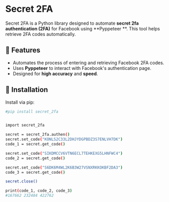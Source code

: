 # Secret 2FA

Secret 2FA is a Python library designed to automate **secret 2fa authentication (2FA)** for Facebook using **Pyppeteer
**. This tool helps retrieve 2FA codes automatically.

## 🚀 Features

- Automates the process of entering and retrieving Facebook 2FA codes.
- Uses **Pyppeteer** to interact with Facebook's authentication page.
- Designed for **high accuracy** and **speed**.

## 🔧 Installation

Install via pip:

```bash
#pip install secret_2fa


import secret_2fa

secret = secret_2fa.authen()
secret.set_code("KONLS2C33L2DHJYDGPBDZ3S7ENLVH7DK")
code_1 = secret.get_code()

secret.set_code("SIKDMCCV6VTN6ECL7TEHKEXG5LHNFWC4")
code_2 = secret.get_code()

secret.set_code("S6DK6M4WL2K6B3W27VSNXRKKOKBF2DA3")
code_3 = secret.get_code()

secret.close()

print(code_1, code_2, code_3)
#167662 232484 422762

